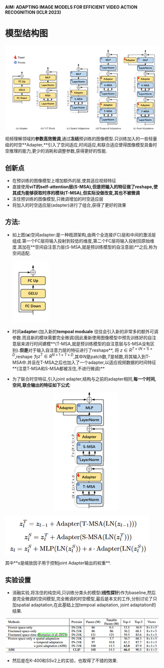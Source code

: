 **AIM: ADAPTING IMAGE MODELS FOR EFFICIENT VIDEO ACTION RECOGNITION (ICLR 2023)**

# 模型结构图

![\<img alt="" data-attachment-key="S7TW92QL" width="774" height="429" src="attachments/S7TW92QL.png" ztype="zimage">](attachments/S7TW92QL.png)

视频理解领域的**参数高效微调**,通过**冻结**预训练的图像模型.只训练加入的一些轻量级的时空**Adapter,**引入了空间适应,时间适应,和联合适应使得图像模型具备时空推理的能力,更少的消耗和调整参数,获得更好的性能.

## 创新点

*   在预训练的图像模型上增加额外的层,使其适应视频特征
*   直接使用**viT的self-attention层(S-MSA),但是把输入的特征做了reshape,**使其成为能够获取时序的模块(T-MSA),但实际没做改变,其也**不被微调**
*   冻住预训练的图像模型,只微调增加的时空适应层
*   将加入的时空适应层(adapter)进行了组合,获得了更好的效果

## **方法:**

*   如上图(**a**)空间adapter:是一种瓶颈架构,由两个全连接(FC)层和中间的激活层组成.第一个FC层将输入投射到较低的维度,第二个FC层将输入投射回原始维度.其加在**空间自注意力层(S-MSA,就是预训练模型的自注意层)**之后,称为空间适配.

    ![\<img alt="" data-attachment-key="9VJMLX4J" width="120" height="205" src="attachments/9VJMLX4J.png" ztype="zimage">](attachments/9VJMLX4J.png)

*   时间**adapter**:(加入新的**tempoal moduale** 往往会引入新的非常多的额外可调参数.而且新的模块需要完全微调)因此重新使用图像模型中预先训练好的自注意层来进行时间建模**(T-MSA,就是预训练模型的自注意层与S-MSA没有区别)**.但是**对于输入自注意力层的特征进行了reshape**, 将  $z\in R^{T\times (N+1)\times D }$,reshape 为$z^T \in R^{N+1 \times T \times D}$,其中$N$是patch数,$T$是帧数,将其输入到T-MSA中.并且在T-MSA之后也加入了一个adapter,以适应视频数据的时间特征**(注意T-MSA和S-MSA都被冻住,不进行微调)**

*   为了联合时空特征,引入joint adapter,结构与之前的adapter相同,**每一个时间,空间,联合输出的特征如下公式**:

    <center>
    
    ![\<img alt="" data-attachment-key="UJY7ZQG4" width="214" height="387" src="attachments/UJY7ZQG4.png" ztype="zimage">](attachments/UJY7ZQG4.png)

![\<img alt="" data-attachment-key="68XP2N5X" width="473" height="126" src="attachments/68XP2N5X.png" ztype="zimage">](attachments/68XP2N5X.png)

其中**$s$是缩放因子用于控制joint Adapter输出的权重**.

## 实验设置

* 消融实验,将冻住的纯空间,只训练分类头的模型(**线性探针**)作为baseline,然后是完全微调的空间模型,完全微调的时空模型,最后是本文的工作,分别讨论了只加spatial adaptation,在此基础上加tempoal adaptation, joint adaptation的结果.

![\<img alt="" data-attachment-key="QCY65GWL" width="842" height="185" src="attachments/QCY65GWL.png" ztype="zimage">](attachments/QCY65GWL.png)

* 然后是在K-400和SSv2上的实验，也取得了不错的效果.

  
